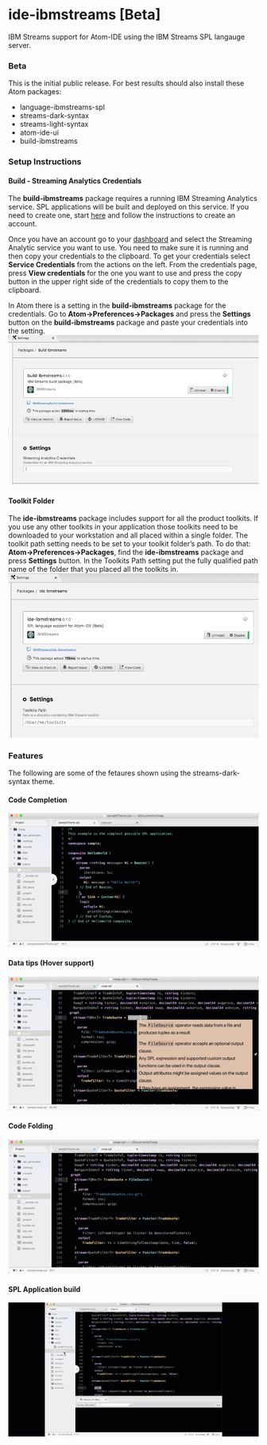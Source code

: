 # ide-ibmstreams [Beta]
IBM Streams support for Atom-IDE using the IBM Streams SPL langauge server.

### Beta
This is the initial public release.  For best results should also install these Atom packages:
* language-ibmstreams-spl
* streams-dark-syntax
* streams-light-syntax
* atom-ide-ui
* build-ibmstreams

### Setup Instructions
#### Build - Streaming Analytics Credentials
The <b>build-ibmstreams</b> package requires a running IBM Streaming Analytics service. SPL applications will be built and deployed on this service. If you need to create one, start <a href="https://console.bluemix.net/catalog/services/streaming-analytics" rel="noopener" target="_blank">here</a> and follow the instructions to create an account.

Once you have an account go to your <a href="https://console.bluemix.net/dashboard/apps" rel="noopener" target="_blank">dashboard</a> and select the Streaming Analytic service you want to use. You need to make sure it is running and then copy your credentials to the clipboard. To get your credentials select <b>Service Credentials</b> from the actions on the left. From the credentials page, press <b>View credentials</b> for the one you want to use and press the copy button in the upper right side of the credentials to copy them to the clipboard.

In Atom there is a setting in the <b>build-ibmstreams</b> package for the credentials. Go to <b>Atom->Preferences->Packages</b> and press the <b>Settings</b> button on the <b>build-ibmstreams</b> package and paste your credentials into the setting.
![](./images/atomcredssetting.png)

#### Toolkit Folder
The <b>ide-ibmstreams</b> package includes support for all the product toolkits. If you use any other toolkits in your application those toolkits need to be downloaded to your workstation and all placed within a single folder. The toolkit path setting needs to be set to your toolkit folder’s path. To do that:
<b>Atom->Preferences->Packages</b>, find the <b>ide-ibmstreams</b> package and press <b>Settings</b> button. In the Toolkits Path setting put the fully qualified path name of the folder that you placed all the toolkits in.
![](./images/atomtoolkitssetting.png)
### Features
The following are some of the fetaures shown using the streams-dark-syntax theme.
#### Code Completion
![](./images/operatorCompletions.gif)
#### Data tips (Hover support)
![](./images/hovers.gif)
#### Code Folding
![](./images/folding.gif)
#### SPL Application build
![](./images/build.gif)
